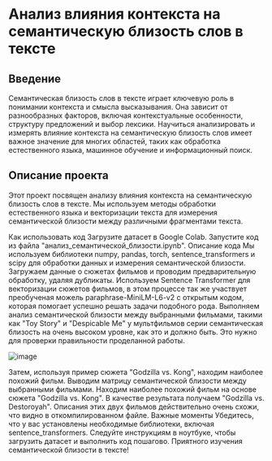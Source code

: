 # Анализ влияния контекста на семантическую близость слов в тексте 

## Введение

Семантическая близость слов в тексте играет ключевую роль в понимании контекста и смысла высказывания. Она зависит от разнообразных факторов, включая контекстуальные особенности, структуру предложений и выбор лексики. Научиться анализировать и измерять влияние контекста на семантическую близость слов имеет важное значение для многих областей, таких как обработка естественного языка, машинное обучение и информационный поиск.

## Описание проекта
Этот проект посвящен анализу влияния контекста на семантическую близость слов в тексте. Мы используем методы обработки естественного языка и векторизации текста для измерения семантической близости между различными фрагментами текста.

Как использовать код
Загрузите датасет в Google Colab.
Запустите код из файла "анализ_семантической_близости.ipynb".
Описание кода
Мы используем библиотеки numpy, pandas, torch, sentence_transformers и scipy для обработки данных и измерения семантической близости.
Загружаем данные о сюжетах фильмов и проводим предварительную обработку, удаляя дубликаты.
Используем Sentence Transformer для векторизации сюжетов фильмов, в этом процессе так же участвует преобученая можель paraphrase-MiniLM-L6-v2 с открытым кодом, которая помогает успешно решать задачи подобного рода.
Выполняем анализ семантической близости между выбранными фильмами, такими как "Toy Story" и "Despicable Me" у мультфильмов серии семантическая близость на очень высоком уровне, как это и должно быть. Это нужно для проверки правильности проделанной работы.

![image](https://github.com/Ludestor/Laba-2/assets/119999440/300d2c7a-7200-4071-997b-090bdce54ccb)

Затем, используя пример сюжета "Godzilla vs. Kong", находим наиболее похожий фильм.
Выводим матрицу семантической близости между выбранными фильмами.
Находим наиболее похожий фильм на основе сюжета "Godzilla vs. Kong".
В качестве результата получаем "Godzilla vs. Destoroyah". Описания этих двух фильмов действительно очень схожи, что видно в откомпилированном файле.
Важные моменты
Убедитесь, что у вас установлены необходимые библиотеки, включая sentence_transformers.
Следуйте инструкциям в ноутбуке, чтобы загрузить датасет и выполнить код пошагово.
Приятного изучения семантической близости в тексте!
